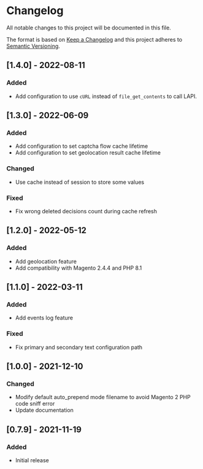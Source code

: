 # Changelog
All notable changes to this project will be documented in this file.

The format is based on [Keep a Changelog](https://keepachangelog.com/en)
and this project adheres to [Semantic Versioning](https://semver.org/spec/v2.0.0.html).

## [1.4.0] - 2022-08-11

### Added
- Add configuration to use `cURL` instead of `file_get_contents` to call LAPI.

## [1.3.0] - 2022-06-09

### Added
- Add configuration to set captcha flow cache lifetime
- Add configuration to set geolocation result cache lifetime
### Changed
- Use cache instead of session to store some values
### Fixed
- Fix wrong deleted decisions count during cache refresh

## [1.2.0] - 2022-05-12

### Added
- Add geolocation feature
- Add compatibility with Magento 2.4.4 and PHP 8.1


## [1.1.0] - 2022-03-11

### Added
- Add events log feature
### Fixed
- Fix primary and secondary text configuration path

## [1.0.0] - 2021-12-10

### Changed
- Modify default auto_prepend mode filename to avoid Magento 2 PHP code sniff error
- Update documentation

## [0.7.9] - 2021-11-19

### Added
- Initial release
